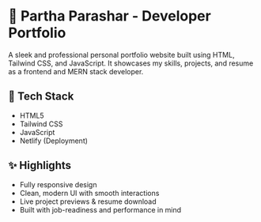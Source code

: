 # 💼 Partha Parashar - Developer Portfolio

A sleek and professional personal portfolio website built using HTML, Tailwind CSS, and JavaScript. It showcases my skills, projects, and resume as a frontend and MERN stack developer.



## 🚀 Tech Stack

- HTML5  
- Tailwind CSS  
- JavaScript  
- Netlify (Deployment)

## ✨ Highlights

- Fully responsive design  
- Clean, modern UI with smooth interactions  
- Live project previews & resume download  
- Built with job-readiness and performance in mind

